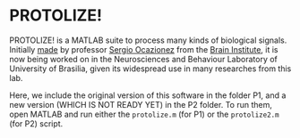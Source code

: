 # PROTOLIZE!

PROTOLIZE! is a MATLAB suite to process many kinds of biological signals.
Initially [made](http://repositorio.unb.br/bitstream/10482/4213/1/2009_SergioAndresCondeOcazionez.pdf) by professor [Sergio Ocazionez](http://buscatextual.cnpq.br/buscatextual/visualizacv.do?id=K4245801A8) from the [Brain Institute](http://www.neuro.ufrn.br/incerebro/), it is now being worked on in the Neurosciences and Behaviour Laboratory of University of Brasilia, given its widespread use in many researches from this lab.

Here, we include the original version of this software in the folder P1, and a new version (WHICH IS NOT READY YET) in the P2 folder. To run them, open MATLAB and run either the `protolize.m` (for P1) or the `protolize2.m` (for P2) script.
